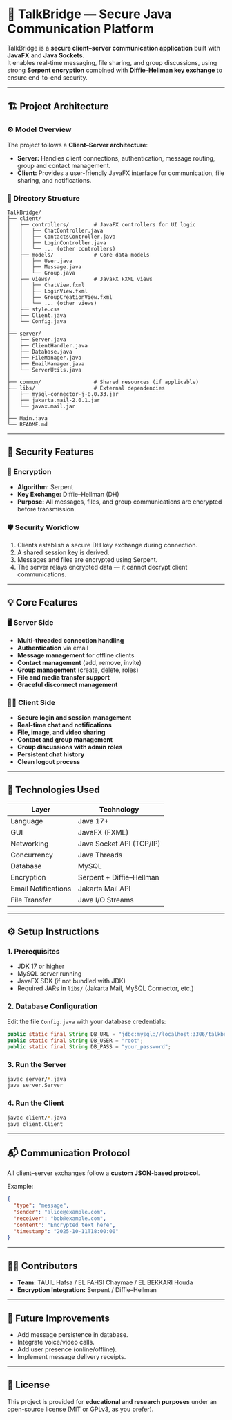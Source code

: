 # 💬 TalkBridge — Secure Java Communication Platform

TalkBridge is a **secure client–server communication application** built with **JavaFX** and **Java Sockets**.  
It enables real-time messaging, file sharing, and group discussions, using strong **Serpent encryption** combined with **Diffie–Hellman key exchange** to ensure end-to-end security.

---

## 🏗️ Project Architecture

### ⚙️ Model Overview
The project follows a **Client–Server architecture**:

- **Server:** Handles client connections, authentication, message routing, group and contact management.
- **Client:** Provides a user-friendly JavaFX interface for communication, file sharing, and notifications.

### 📂 Directory Structure

```
TalkBridge/
├── client/
│   ├── controllers/        # JavaFX controllers for UI logic
│   │   ├── ChatController.java
│   │   ├── ContactsController.java
│   │   ├── LoginController.java
│   │   └── ... (other controllers)
│   ├── models/             # Core data models
│   │   ├── User.java
│   │   ├── Message.java
│   │   └── Group.java
│   ├── views/              # JavaFX FXML views
│   │   ├── ChatView.fxml
│   │   ├── LoginView.fxml
│   │   ├── GroupCreationView.fxml
│   │   └── ... (other views)
│   ├── style.css
│   ├── Client.java
│   └── Config.java
│
├── server/
│   ├── Server.java
│   ├── ClientHandler.java
│   ├── Database.java
│   ├── FileManager.java
│   ├── EmailManager.java
│   └── ServerUtils.java
│
├── common/                 # Shared resources (if applicable)
├── libs/                   # External dependencies
│   ├── mysql-connector-j-8.0.33.jar
│   ├── jakarta.mail-2.0.1.jar
│   └── javax.mail.jar
│
├── Main.java
└── README.md
```

---

## 🔐 Security Features

### 🧮 Encryption
- **Algorithm:** Serpent  
- **Key Exchange:** Diffie–Hellman (DH)
- **Purpose:** All messages, files, and group communications are encrypted before transmission.

### 🛡️ Security Workflow
1. Clients establish a secure DH key exchange during connection.
2. A shared session key is derived.
3. Messages and files are encrypted using Serpent.
4. The server relays encrypted data — it cannot decrypt client communications.

---

## 💡 Core Features

### 🖥️ Server Side
- **Multi-threaded connection handling**
- **Authentication** via email
- **Message management** for offline clients
- **Contact management** (add, remove, invite)
- **Group management** (create, delete, roles)
- **File and media transfer support**
- **Graceful disconnect management**

### 🧑‍💻 Client Side
- **Secure login and session management**
- **Real-time chat and notifications**
- **File, image, and video sharing**
- **Contact and group management**
- **Group discussions with admin roles**
- **Persistent chat history**
- **Clean logout process**

---

## 🧰 Technologies Used

| Layer | Technology |
|-------|-------------|
| Language | Java 17+ |
| GUI | JavaFX (FXML) |
| Networking | Java Socket API (TCP/IP) |
| Concurrency | Java Threads |
| Database | MySQL |
| Encryption | Serpent + Diffie–Hellman |
| Email Notifications | Jakarta Mail API |
| File Transfer | Java I/O Streams |

---

## ⚙️ Setup Instructions

### 1. Prerequisites
- JDK 17 or higher
- MySQL server running
- JavaFX SDK (if not bundled with JDK)
- Required JARs in `libs/` (Jakarta Mail, MySQL Connector, etc.)

### 2. Database Configuration
Edit the file `Config.java` with your database credentials:
```java
public static final String DB_URL = "jdbc:mysql://localhost:3306/talkbridge";
public static final String DB_USER = "root";
public static final String DB_PASS = "your_password";
```

### 3. Run the Server
```bash
javac server/*.java
java server.Server
```

### 4. Run the Client
```bash
javac client/*.java
java client.Client
```

---

## 📬 Communication Protocol

All client–server exchanges follow a **custom JSON-based protocol**.

Example:
```json
{
  "type": "message",
  "sender": "alice@example.com",
  "receiver": "bob@example.com",
  "content": "Encrypted text here",
  "timestamp": "2025-10-11T18:00:00"
}
```

---

## 🧑‍💻 Contributors

- **Team:** TAUIL Hafsa / EL FAHSI Chaymae / EL BEKKARI Houda 
- **Encryption Integration:** Serpent / Diffie–Hellman

---

## 🏁 Future Improvements
- Add message persistence in database.
- Integrate voice/video calls.
- Add user presence (online/offline).
- Implement message delivery receipts.

---

## 📜 License
This project is provided for **educational and research purposes** under an open-source license (MIT or GPLv3, as you prefer).

